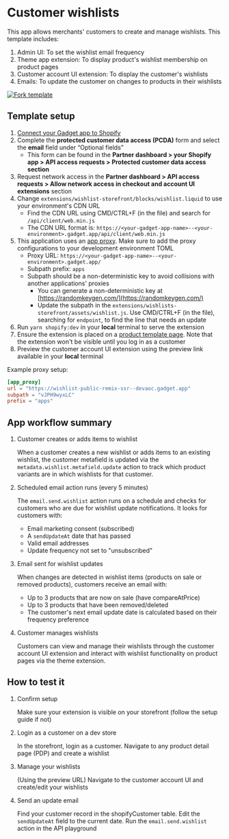 # Customer wishlists

This app allows merchants' customers to create and manage wishlists. This template includes:

1. Admin UI: To set the wishlist email frequency
2. Theme app extension: To display product's wishlist membership on product pages
3. Customer account UI extension: To display the customer's wishlists
4. Emails: To update the customer on changes to products in their wishlists

[![Fork template](https://img.shields.io/badge/Fork%20template-%233A0CFF?style=for-the-badge)](https://app.gadget.dev/auth/fork?domain=wishlist-public-remix-ssr.gadget.app)

## Template setup

1. [Connect your Gadget app to Shopify](https://docs.gadget.dev/guides/plugins/shopify/quickstarts/shopify-quickstart)
2. Complete the **protected customer data access (PCDA)** form and select the **email** field under “Optional fields”
   - This form can be found in the **Partner dashboard > your Shopify app > API access requests > Protected customer data access section**
3. Request network access in the **Partner dashboard > API access requests > Allow network access in checkout and account UI extensions** section
4. Change `extensions/wishlist-storefront/blocks/wishlist.liquid` to use your environment's CDN URL
   - Find the CDN URL using CMD/CTRL+F (in the file) and search for `/api/client/web.min.js`
   - The CDN URL format is: `https://<your-gadget-app-name>--<your-environment>.gadget.app/api/client/web.min.js`
5. This application uses an [app proxy](https://shopify.dev/docs/apps/build/online-store/display-dynamic-data). Make sure to add the proxy configurations to your development environment TOML
   - Proxy URL: `https://<your-gadget-app-name>--<your-environment>.gadget.app/`
   - Subpath prefix: `apps`
   - Subpath should be a non-deterministic key to avoid collisions with another applications' proxies
     - You can generate a non-deterministic key at [https://randomkeygen.com/](https://randomkeygen.com/)
     - Update the subpath in the `extensions/wishlists-storefront/assets/wishlist.js`. Use CMD/CTRL+F (in the file), searching for `endpoint`, to find the line that needs an update
6. Run `yarn shopify:dev` in your **local** terminal to serve the extension
7. Ensure the extension is placed on a [product template page](https://shopify.dev/docs/storefronts/themes/tools/online-editor). Note that the extension won't be visible until you log in as a customer
8. Preview the customer account UI extension using the preview link available in your **local** terminal

Example proxy setup:

```toml
[app_proxy]
url = "https://wishlist-public-remix-ssr--devaoc.gadget.app"
subpath = "vJPH9wyxLC"
prefix = "apps"
```

## App workflow summary

1. Customer creates or adds items to wishlist

   When a customer creates a new wishlist or adds items to an existing wishlist, the customer metafield is updated via the `metadata.wishlist.metafield.update` action to track which product variants are in which wishlists for that customer.

2. Scheduled email action runs (every 5 minutes)

   The `email.send.wishlist` action runs on a schedule and checks for customers who are due for wishlist update notifications. It looks for customers with:

   - Email marketing consent (subscribed)
   - A `sendUpdateAt` date that has passed
   - Valid email addresses
   - Update frequency not set to "unsubscribed"

3. Email sent for wishlist updates

   When changes are detected in wishlist items (products on sale or removed products), customers receive an email with:

   - Up to 3 products that are now on sale (have compareAtPrice)
   - Up to 3 products that have been removed/deleted
   - The customer's next email update date is calculated based on their frequency preference

4. Customer manages wishlists

   Customers can view and manage their wishlists through the customer account UI extension and interact with wishlist functionality on product pages via the theme extension.

## How to test it

1. Confirm setup

   Make sure your extension is visible on your storefront (follow the setup guide if not)

2. Login as a customer on a dev store

   In the storefront, login as a customer. Navigate to any product detail page (PDP) and create a wishlist

3. Manage your wishlists

   (Using the preview URL) Navigate to the customer account UI and create/edit your wishlists

4. Send an update email

   Find your customer record in the shopifyCustomer table. Edit the `sendUpdateAt` field to the current date. Run the `email.send.wishlist` action in the API playground
